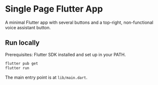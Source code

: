 # Single Page Flutter App

A minimal Flutter app with several buttons and a top-right, non-functional voice assistant button.

## Run locally

Prerequisites: Flutter SDK installed and set up in your PATH.

```bash
flutter pub get
flutter run
```

The main entry point is at `lib/main.dart`.



